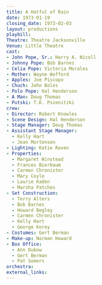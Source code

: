 ```yaml
---
title: A Hatful of Rain
date: 1973-01-19
closing_date: 1973-02-03
layout: productions
playbill:
Theatre: Theatre Jacksonville
Venue: Little Theatre
cast:
- John Pope, Sr.: Harry A. Nicoll
- Johnny Pope: Bob Barnes
- Celia Pope: Victoria Morales
- Mother: Wayne Wofford
- Apples: Joe Piscopo
- Chuch: John Boles
- Polo Pope: Hal Henderson
- A Man: Doug Thomas
- Putski: T.K. Pszenitzki
crew:
- Director: Robert Knowles
- Scene Design: Hal Henderson
- Stage Manager: Doug Thomas
- Assistant Stage Manager:
  - Kelly Hart
  - Jean Mortensen
- Lighting: Katie Raven
- Properties:
  - Margaret Winstead
  - Frances Bierbaum
  - Carmen Chronister
  - Mary Coyle
  - Laurie Kaden
  - Marsha Patches
- Set Construction:
  - Terry Alters
  - Bob Barnes
  - Howard Begley
  - Carmen Chronister
  - Kelly Hart
  - George Korey
- Costumes: Gert Berman
- Make-up: Norman Howard
- Box Office:
  - Ann Dubow
  - Gert Berman
  - Pat Somers
orchestra:
external_links:
---
```

